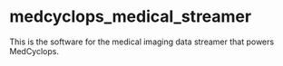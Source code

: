 # medcyclops_medical_streamer

This is the software for the medical imaging data streamer that powers MedCyclops.

